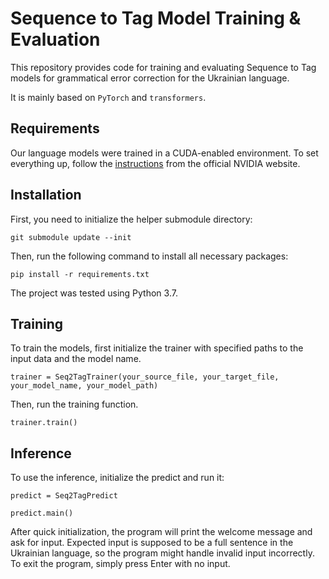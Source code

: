 # Sequence to Tag Model Training & Evaluation

This repository provides code for training and evaluating Sequence to Tag models for grammatical error correction for the Ukrainian language.

It is mainly based on `PyTorch` and `transformers`.

## Requirements

Our language models were trained in a CUDA-enabled environment. To set everything up, follow the [instructions](https://docs.nvidia.com/cuda/) from the official NVIDIA website.

## Installation

First, you need to initialize the helper submodule directory:

`git submodule update --init`

Then, run the following command to install all necessary packages:

`pip install -r requirements.txt`

The project was tested using Python 3.7.

## Training

To train the models, first initialize the trainer with specified paths to the input data and the model name.

`trainer = Seq2TagTrainer(your_source_file, your_target_file, your_model_name, your_model_path)`

Then, run the training function.

`trainer.train()`

## Inference

To use the inference, initialize the predict and run it:

`predict = Seq2TagPredict`

`predict.main()`

After quick initialization, the program will print the welcome message and ask for input. 
Expected input is supposed to be a full sentence in the Ukrainian language, so the program might handle invalid input incorrectly. 
To exit the program, simply press Enter with no input.
